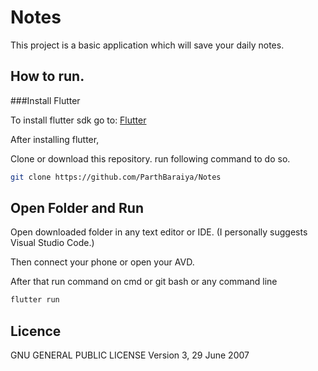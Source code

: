 # Notes
This project is a basic application which will save your daily notes.

## How to run.

###Install Flutter

To install flutter sdk go to: [Flutter](https://flutter.dev/docs/get-started/install/windows)

After installing flutter,

Clone or download this repository. run following command to do so.
```bash
git clone https://github.com/ParthBaraiya/Notes
```

## Open Folder and Run

Open downloaded folder in any text editor or IDE.
(I personally suggests Visual Studio Code.)

Then connect your phone or open your AVD.

After that run command on cmd or git bash or any command line

```bash
flutter run
```
## Licence

GNU GENERAL PUBLIC LICENSE Version 3, 29 June 2007
 
